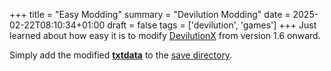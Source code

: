 +++
title = "Easy Modding"
summary = "Devilution Modding"
date = 2025-02-22T08:10:34+01:00
draft = false
tags = ['devilution', 'games']
+++
Just learned about how easy it is to modify [DevilutionX](https://github.com/diasurgical/devilutionX) from version 1.6 onward.

Simply add the modified [**txtdata**](https://github.com/diasurgical/devilutionX/tree/master/assets/txtdata) to the [save directory](https://github.com/diasurgical/devilutionX/blob/master/docs/installing.md).
